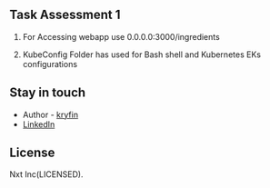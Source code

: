 

## Task Assessment 1

1. For Accessing webapp 
    use 0.0.0.0:3000/ingredients

2. KubeConfig Folder has used for Bash shell and Kubernetes EKs configurations


## Stay in touch

- Author - [kryfin](https://github.com/kryfin)
- [LinkedIn](www.linkedin.com/in/muhammad-usman-38a5161b2)
## License

Nxt Inc(LICENSED).
